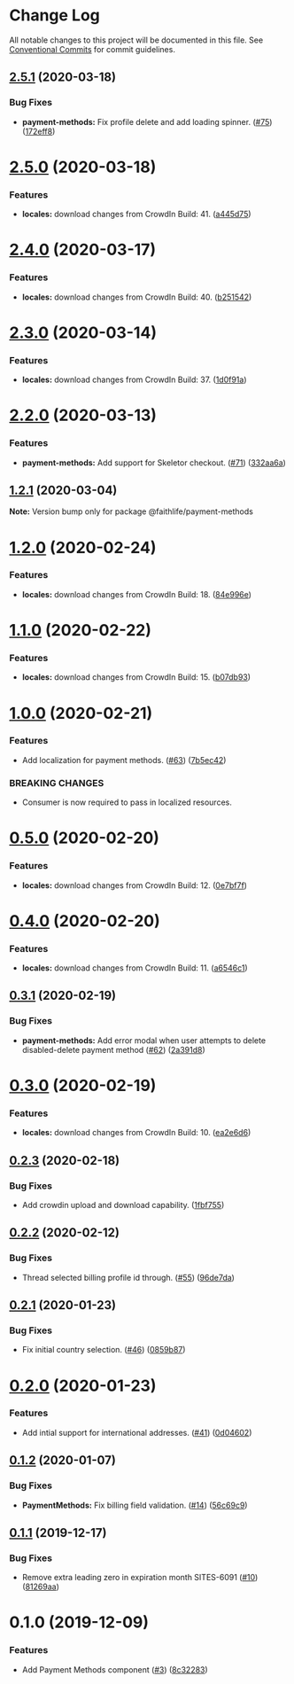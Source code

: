 # Change Log

All notable changes to this project will be documented in this file.
See [Conventional Commits](https://conventionalcommits.org) for commit guidelines.

## [2.5.1](https://git.faithlife.dev/Logos/FaithlifeEquipment/compare/@faithlife/payment-methods@2.5.0...@faithlife/payment-methods@2.5.1) (2020-03-18)


### Bug Fixes

* **payment-methods:** Fix profile delete and add loading spinner. ([#75](https://git.faithlife.dev/Logos/FaithlifeEquipment/issues/75)) ([172eff8](https://git.faithlife.dev/Logos/FaithlifeEquipment/commits/172eff8b39f66e0fe289567fb4d1b38529fe8c59))





# [2.5.0](https://git.faithlife.dev/Logos/FaithlifeEquipment/compare/@faithlife/payment-methods@2.4.0...@faithlife/payment-methods@2.5.0) (2020-03-18)


### Features

* **locales:** download changes from CrowdIn Build: 41. ([a445d75](https://git.faithlife.dev/Logos/FaithlifeEquipment/commits/a445d75814b810fc8143c3c4b14ab9763b0860a1))





# [2.4.0](https://git.faithlife.dev/Logos/FaithlifeEquipment/compare/@faithlife/payment-methods@2.3.0...@faithlife/payment-methods@2.4.0) (2020-03-17)


### Features

* **locales:** download changes from CrowdIn Build: 40. ([b251542](https://git.faithlife.dev/Logos/FaithlifeEquipment/commits/b251542f3f4bae02b6b7dd8bcb4d39e99a0e4064))





# [2.3.0](https://git.faithlife.dev/Logos/FaithlifeEquipment/compare/@faithlife/payment-methods@2.2.0...@faithlife/payment-methods@2.3.0) (2020-03-14)


### Features

* **locales:** download changes from CrowdIn Build: 37. ([1d0f91a](https://git.faithlife.dev/Logos/FaithlifeEquipment/commits/1d0f91ac2e98b50d4062dc9d2351b7ddfc074980))





# [2.2.0](https://git.faithlife.dev/Logos/FaithlifeEquipment/compare/@faithlife/payment-methods@1.2.1...@faithlife/payment-methods@2.2.0) (2020-03-13)


### Features

* **payment-methods:** Add support for Skeletor checkout. ([#71](https://git.faithlife.dev/Logos/FaithlifeEquipment/issues/71)) ([332aa6a](https://git.faithlife.dev/Logos/FaithlifeEquipment/commits/332aa6a4b526e66821878a6d17bcfc22c9238d17))





## [1.2.1](https://git.faithlife.dev/Logos/FaithlifeEquipment/compare/@faithlife/payment-methods@1.2.0...@faithlife/payment-methods@1.2.1) (2020-03-04)

**Note:** Version bump only for package @faithlife/payment-methods





# [1.2.0](https://git.faithlife.dev/Logos/FaithlifeEquipment/compare/@faithlife/payment-methods@1.1.0...@faithlife/payment-methods@1.2.0) (2020-02-24)


### Features

* **locales:** download changes from CrowdIn Build: 18. ([84e996e](https://git.faithlife.dev/Logos/FaithlifeEquipment/commits/84e996e3ed4864bc496511e5c0c495cf706c5af7))





# [1.1.0](https://git.faithlife.dev/Logos/FaithlifeEquipment/compare/@faithlife/payment-methods@1.0.0...@faithlife/payment-methods@1.1.0) (2020-02-22)


### Features

* **locales:** download changes from CrowdIn Build: 15. ([b07db93](https://git.faithlife.dev/Logos/FaithlifeEquipment/commits/b07db93f63a0d7bef3696c83d70c8fefcc3bc78d))





# [1.0.0](https://git.faithlife.dev/Logos/FaithlifeEquipment/compare/@faithlife/payment-methods@0.5.0...@faithlife/payment-methods@1.0.0) (2020-02-21)


### Features

* Add localization for payment methods. ([#63](https://git.faithlife.dev/Logos/FaithlifeEquipment/issues/63)) ([7b5ec42](https://git.faithlife.dev/Logos/FaithlifeEquipment/commits/7b5ec42f31efdf5091a2b51072aac1c314c8e957))


### BREAKING CHANGES

* Consumer is now required to pass in localized resources.





# [0.5.0](https://git.faithlife.dev/Logos/FaithlifeEquipment/compare/@faithlife/payment-methods@0.4.0...@faithlife/payment-methods@0.5.0) (2020-02-20)


### Features

* **locales:** download changes from CrowdIn Build: 12. ([0e7bf7f](https://git.faithlife.dev/Logos/FaithlifeEquipment/commits/0e7bf7fd323352618ad6e1a88668633a56048ecd))





# [0.4.0](https://git.faithlife.dev/Logos/FaithlifeEquipment/compare/@faithlife/payment-methods@0.3.1...@faithlife/payment-methods@0.4.0) (2020-02-20)


### Features

* **locales:** download changes from CrowdIn Build: 11. ([a6546c1](https://git.faithlife.dev/Logos/FaithlifeEquipment/commits/a6546c12a82d89d425d13425f66182f2cb39ee94))





## [0.3.1](https://git.faithlife.dev/Logos/FaithlifeEquipment/compare/@faithlife/payment-methods@0.3.0...@faithlife/payment-methods@0.3.1) (2020-02-19)


### Bug Fixes

* **payment-methods:** Add error modal when user attempts to delete disabled-delete payment method ([#62](https://git.faithlife.dev/Logos/FaithlifeEquipment/issues/62)) ([2a391d8](https://git.faithlife.dev/Logos/FaithlifeEquipment/commits/2a391d8bacfa062a33abdf324c5d9f8aa80385b4))





# [0.3.0](https://git.faithlife.dev/Logos/FaithlifeEquipment/compare/@faithlife/payment-methods@0.2.3...@faithlife/payment-methods@0.3.0) (2020-02-19)


### Features

* **locales:** download changes from CrowdIn Build: 10. ([ea2e6d6](https://git.faithlife.dev/Logos/FaithlifeEquipment/commits/ea2e6d6b1797f0f5a987ace39428c088a896c8f2))





## [0.2.3](https://git.faithlife.dev/Logos/FaithlifeEquipment/compare/@faithlife/payment-methods@0.2.2...@faithlife/payment-methods@0.2.3) (2020-02-18)


### Bug Fixes

* Add crowdin upload and download capability. ([1fbf755](https://git.faithlife.dev/Logos/FaithlifeEquipment/commits/1fbf7553f81204a200cd14963b6fb2c545592133))





## [0.2.2](https://git.faithlife.dev/Logos/FaithlifeEquipment/compare/@faithlife/payment-methods@0.2.1...@faithlife/payment-methods@0.2.2) (2020-02-12)


### Bug Fixes

* Thread selected billing profile id through. ([#55](https://git.faithlife.dev/Logos/FaithlifeEquipment/issues/55)) ([96de7da](https://git.faithlife.dev/Logos/FaithlifeEquipment/commits/96de7dabd035399b99793109660a06461fe3ac9b))





## [0.2.1](https://git.faithlife.dev/Logos/FaithlifeEquipment/compare/@faithlife/payment-methods@0.2.0...@faithlife/payment-methods@0.2.1) (2020-01-23)


### Bug Fixes

* Fix initial country selection. ([#46](https://git.faithlife.dev/Logos/FaithlifeEquipment/issues/46)) ([0859b87](https://git.faithlife.dev/Logos/FaithlifeEquipment/commits/0859b87472716d92562b1175e34810a3d8c8f966))





# [0.2.0](https://git.faithlife.dev/Logos/FaithlifeEquipment/compare/@faithlife/payment-methods@0.1.2...@faithlife/payment-methods@0.2.0) (2020-01-23)


### Features

* Add intial support for international addresses. ([#41](https://git.faithlife.dev/Logos/FaithlifeEquipment/issues/41)) ([0d04602](https://git.faithlife.dev/Logos/FaithlifeEquipment/commits/0d04602b3c4eb6f8cdef47a662e7d2a18cb08731))





## [0.1.2](https://git.faithlife.dev/Logos/FaithlifeEquipment/compare/@faithlife/payment-methods@0.1.1...@faithlife/payment-methods@0.1.2) (2020-01-07)


### Bug Fixes

* **PaymentMethods:** Fix billing field validation. ([#14](https://git.faithlife.dev/Logos/FaithlifeEquipment/issues/14)) ([56c69c9](https://git.faithlife.dev/Logos/FaithlifeEquipment/commits/56c69c9964531b1fc7b5838e3968b37de3886cb4))





## [0.1.1](https://git.faithlife.dev/Logos/FaithlifeEquipment/compare/@faithlife/payment-methods@0.1.0...@faithlife/payment-methods@0.1.1) (2019-12-17)


### Bug Fixes

* Remove extra leading zero in expiration month SITES-6091 ([#10](https://git.faithlife.dev/Logos/FaithlifeEquipment/issues/10)) ([81269aa](https://git.faithlife.dev/Logos/FaithlifeEquipment/commits/81269aae4659d03572444415ff9fa2e40b6ae9f8))





# 0.1.0 (2019-12-09)


### Features

* Add Payment Methods component  ([#3](https://git.faithlife.dev/Logos/FaithlifeEquipment/issues/3)) ([8c32283](https://git.faithlife.dev/Logos/FaithlifeEquipment/commits/8c32283a0881f2656180a64af945fd37e992dab4))
